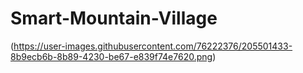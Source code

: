 # Smart-Mountain-Village

 (https://user-images.githubusercontent.com/76222376/205501433-8b9ecb6b-8b89-4230-be67-e839f74e7620.png)
